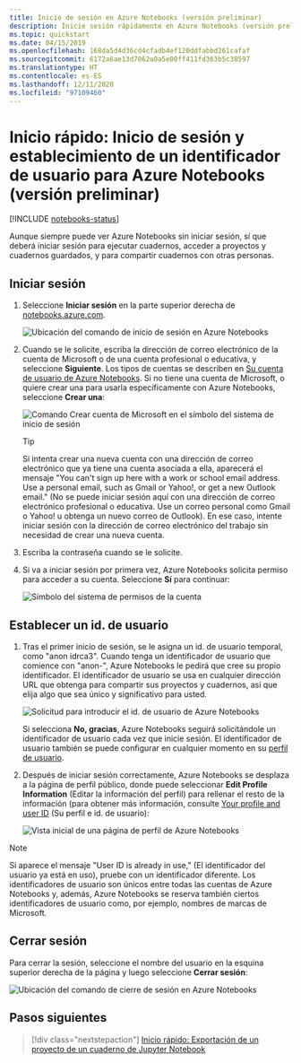 ```yaml
---
title: Inicio de sesión en Azure Notebooks (versión preliminar)
description: Inicie sesión rápidamente en Azure Notebooks (versión preliminar) y configure un identificador de usuario, lo que le ofrece la posibilidad de acceder a proyectos guardados y compartir cuadernos con otras personas.
ms.topic: quickstart
ms.date: 04/15/2019
ms.openlocfilehash: 168da5d4d36cd4cfadb4ef120ddfabbd261cafaf
ms.sourcegitcommit: 6172a6ae13d7062a0a5e00ff411fd363b5c38597
ms.translationtype: HT
ms.contentlocale: es-ES
ms.lasthandoff: 12/11/2020
ms.locfileid: "97109460"
---
```

# <a name="quickstart-sign-in-and-set-a-user-id-for-azure-notebooks-preview"></a>Inicio rápido: Inicio de sesión y establecimiento de un identificador de usuario para Azure Notebooks (versión preliminar)

[!INCLUDE [notebooks-status](../../includes/notebooks-status.md)]

Aunque siempre puede ver Azure Notebooks sin iniciar sesión, sí que deberá iniciar sesión para ejecutar cuadernos, acceder a proyectos y cuadernos guardados, y para compartir cuadernos con otras personas.

## <a name="sign-in"></a>Iniciar sesión

1. Seleccione **Iniciar sesión** en la parte superior derecha de [notebooks.azure.com](https://notebooks.azure.com/).

    ![Ubicación del comando de inicio de sesión en Azure Notebooks](media/accounts/sign-in-command.png)

1. Cuando se le solicite, escriba la dirección de correo electrónico de la cuenta de Microsoft o de una cuenta profesional o educativa, y seleccione **Siguiente**. Los tipos de cuentas se describen en [Su cuenta de usuario de Azure Notebooks](azure-notebooks-user-account.md). Si no tiene una cuenta de Microsoft, o quiere crear una para usarla específicamente con Azure Notebooks, seleccione **Crear una**:

    ![Comando Crear cuenta de Microsoft en el símbolo del sistema de inicio de sesión](media/accounts/create-new-microsoft-account.png)

    > [!Tip]
    > Si intenta crear una nueva cuenta con una dirección de correo electrónico que ya tiene una cuenta asociada a ella, aparecerá el mensaje "You can't sign up here with a work or school email address. Use a personal email, such as Gmail or Yahoo!, or get a new Outlook email." (No se puede iniciar sesión aquí con una dirección de correo electrónico profesional o educativa. Use un correo personal como Gmail o Yahoo! u obtenga un nuevo correo de Outlook). En ese caso, intente iniciar sesión con la dirección de correo electrónico del trabajo sin necesidad de crear una nueva cuenta.

1. Escriba la contraseña cuando se le solicite.

1. Si va a iniciar sesión por primera vez, Azure Notebooks solicita permiso para acceder a su cuenta. Seleccione **Sí** para continuar:

    ![Símbolo del sistema de permisos de la cuenta](media/accounts/account-permission-prompt.png)

## <a name="set-a-user-id"></a>Establecer un id. de usuario

1. Tras el primer inicio de sesión, se le asigna un id. de usuario temporal, como "anon idrca3". Cuando tenga un identificador de usuario que comience con "anon-", Azure Notebooks le pedirá que cree su propio identificador. El identificador de usuario se usa en cualquier dirección URL que obtenga para compartir sus proyectos y cuadernos, así que elija algo que sea único y significativo para usted.

    ![Solicitud para introducir el id. de usuario de Azure Notebooks](media/accounts/create-user-id.png)

    Si selecciona **No, gracias**, Azure Notebooks seguirá solicitándole un identificador de usuario cada vez que inicie sesión. El identificador de usuario también se puede configurar en cualquier momento en su [perfil de usuario](azure-notebooks-user-profile.md).

1. Después de iniciar sesión correctamente, Azure Notebooks se desplaza a la página de perfil público, donde puede seleccionar **Edit Profile Information** (Editar la información del perfil) para rellenar el resto de la información (para obtener más información, consulte [Your profile and user ID](azure-notebooks-user-profile.md) (Su perfil e id. de usuario):

    ![Vista inicial de una página de perfil de Azure Notebooks](media/accounts/profile-page-new.png)

> [!NOTE]
> Si aparece el mensaje "User ID is already in use," (El identificador del usuario ya está en uso), pruebe con un identificador diferente. Los identificadores de usuario son únicos entre todas las cuentas de Azure Notebooks y, además, Azure Notebooks se reserva también ciertos identificadores de usuario como, por ejemplo, nombres de marcas de Microsoft.

## <a name="sign-out"></a>Cerrar sesión

Para cerrar la sesión, seleccione el nombre del usuario en la esquina superior derecha de la página y luego seleccione **Cerrar sesión**:

![Ubicación del comando de cierre de sesión en Azure Notebooks](media/accounts/sign-out-command.png)

## <a name="next-steps"></a>Pasos siguientes

> [!div class="nextstepaction"]
> [Inicio rápido: Exportación de un proyecto de un cuaderno de Jupyter Notebook](quickstart-export-jupyter-notebook-project.md)
